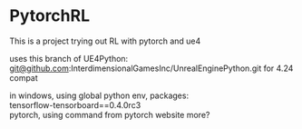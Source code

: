 # PytorchRL

This is a project trying out RL with pytorch and ue4

uses this branch of UE4Python: git@github.com:InterdimensionalGamesInc/UnrealEnginePython.git for 4.24 compat

in windows, using global python env, packages:  
tensorflow-tensorboard==0.4.0rc3  
pytorch, using command from pytorch website
more?
